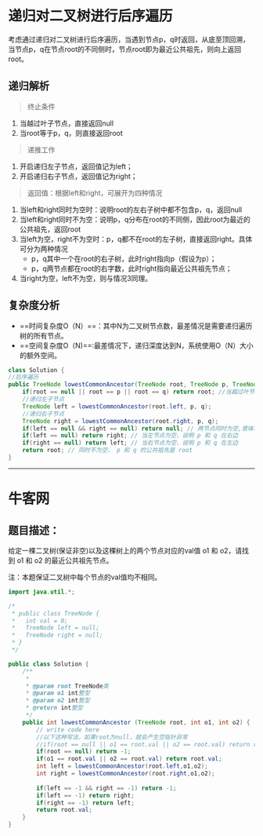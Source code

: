 # 递归对二叉树进行后序遍历

考虑通过递归对二叉树进行后序遍历，当遇到节点p，q时返回，从底至顶回溯，当节点p，q在节点root的不同侧时，节点root即为最近公共祖先，则向上返回root。

## 递归解析

> 终止条件

1. 当越过叶子节点，直接返回null
2. 当root等于p，q，则直接返回root

> 递推工作

1. 开启递归左子节点，返回值记为left；
2. 开启递归右子节点，返回值记为right；

> 返回值：根据left和right，可展开为四种情况

1. 当left和right同时为空时：说明root的左右子树中都不包含p，q，返回null
2. 当left和right同时不为空：说明p，q分布在root的不同侧，因此root为最近的公共祖先，返回root
3. 当left为空，right不为空时：p，q都不在root的左子树，直接返回right。具体可分为两种情况
   - p，q其中一个在root的右子树，此时right指向p（假设为p）；
   - p，q两节点都在root的右字数，此时right指向最近公共祖先节点；
4. 当right为空，left不为空，则与情况3同理。



## 复杂度分析

- ==时间复杂度O（N）==：其中N为二叉树节点数，最差情况是需要递归遍历树的所有节点。
- ==空间复杂度O（N)==:最差情况下，递归深度达到N，系统使用O（N）大小的额外空间。 

```java
class Solution {
//后序遍历
public TreeNode lowestCommonAncestor(TreeNode root, TreeNode p, TreeNode q) {
	if(root == null || root == p || root == q) return root; //当越过叶节点或者 root 等于 p、 q
	//递归左子节点
	TreeNode left = lowestCommonAncestor(root.left, p, q);
	//递归右子节点
	TreeNode right = lowestCommonAncestor(root.right, p, q);
	if(left == null && right == null) return null; // 两节点同时为空,意味着左右子树都不包含 p 和 q
	if(left == null) return right; // 当左节点为空，说明 p 和 q 在右边
	if(right == null) return left; // 当右节点为空，说明 p 和 q 在左边
	return root; // 同时不为空， p 和 q 的公共祖先是 root
}
```



---

# 牛客网

## 题目描述：

给定一棵二叉树(保证非空)以及这棵树上的两个节点对应的val值 o1 和 o2，请找到 o1 和 o2 的最近公共祖先节点。

注：本题保证二叉树中每个节点的val值均不相同。

```java
import java.util.*;

/*
 * public class TreeNode {
 *   int val = 0;
 *   TreeNode left = null;
 *   TreeNode right = null;
 * }
 */

public class Solution {
    /**
     * 
     * @param root TreeNode类 
     * @param o1 int整型 
     * @param o2 int整型 
     * @return int整型
     */
    public int lowestCommonAncestor (TreeNode root, int o1, int o2) {
        // write code here
        //以下这种写法，如果root为null，就会产生空指针异常
        //if(root == null || o1 == root.val || o2 == root.val) return root.val;
        if(root == null) return -1;
        if(o1 == root.val || o2 == root.val) return root.val;
        int left = lowestCommonAncestor(root.left,o1,o2);
        int right = lowestCommonAncestor(root.right,o1,o2);
        
        if(left == -1 && right == -1) return -1;
        if(left == -1) return right;
        if(right == -1) return left;
        return root.val;
    }
}
```

